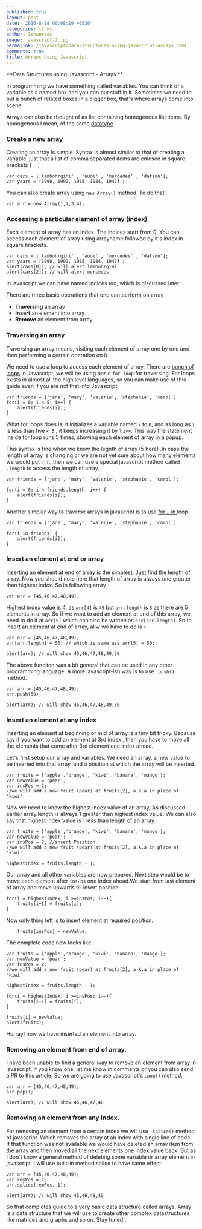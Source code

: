 ```yaml
---
published: true
layout: post
date: '2016-8-18 00:08:19 +0530'
categories: links
author: Ishwerdas
image: javascript-2.jpg
permalink: /javascript/data-structures-using-javascript-arrays.html
comments: true
title: Arrays Using Javascript
---
```

**Data Structures using Javascript - Arrays **

In programming we have something called variables. You can think of a variable as a named box and you can put stuff in it. Sometimes we need to put a bunch of related boxes in a bigger box, that's where arrays come into scene. 

Arrays can also be thought of as list containing homogenous list items. By homogenous I mean, of the same [datatype](https://developer.mozilla.org/en/docs/Web/JavaScript/Data_structures "datatype"). 

### Create a new array

Creating an array is simple. Syntax is almost similar to that of creating a variable, just that a list of comma separated items are enlosed in square brackets `[  ]`

```
var cars = ['lambohrgini' , 'audi' , 'mercedes' , 'datsun'];
var years = [1990, 1992, 1985, 1984, 1947] ;
```

You can also create array using `new Array()` method. To do that

```
var arr = new Array(1,2,3,4);
```

### Accessing a particular element of array (index)

Each element of array has an index. The indices start from 0.  You can access each element of array using arrayname followed by it's index in square brackets.
```
var cars = ['lambohrgini' , 'audi' , 'mercedes' , 'datsun'];
var years = [1990, 1992, 1985, 1984, 1947] ;
alert(cars[0]); // will alert lambohrgini
alert(cars[2]); // will alert mercedes
```
In javascript we can have named indices too, which is discussed later.

There are three basic operations that one can perform on array
- **Traversing** an array
- **Insert** an element into array
- **Remove** an element from array

### Traversing an array 

Traversing an array means, visiting each element of array one by one and then performing a certain operation on it. 

We need to use a loop to access each element of array. There are [bunch of loops](https://developer.mozilla.org/en-US/docs/Web/JavaScript/Guide/Loops_and_iteration "bunch of loops") in Javascript, we will be using basic `for loop` for traversing. For loops exists in almost all the high level languages, so you can make use of this guide even if you are not that into Javascript. 


```
var friends = ['jane', 'mary', 'valerie', 'stephanie', 'carol']
for(i = 0; i < 5; i++) {
    alert(friends[i]); 
}
```


What for loops does is, it initializes a variable named `i` to `0`, and as long as `i` is less than five `< 5` , it keeps increasing it by 1 `i++`. This way the statement inside for loop runs 5 times, showing each element of array in a popup. 

This syntax is fine when we know the legnth of array (5 here) .In case the length of array is changing or we are not yet sure about how many elements we would put in it, then we can use a special javascript method called `.length` to access the length of array.

```
var friends = ['jane', 'mary', 'valerie', 'stephanie', 'carol'];

for(i = 0; i < friends.length; i++) {
    alert(friends[i]); 
}
```

Another simpler way to traverse arrays in javascript is to use [for .. in ](https://developer.mozilla.org/en-US/docs/Web/JavaScript/Guide/Loops_and_iteration#for...in_statement "for .. in ")loop.

```
var friends = ['jane', 'mary', 'valerie', 'stephanie', 'carol']

for(i in friends) {
    alert(friends[i]); 
}
```

### Insert an element at end or array

Inserting an element at end of array is the simplest. Just find the length of array. Now you should note here that length of array is always one greater than highest index. So in following array

```
var arr = [45,46,47,48,49];
```

Highest index value is 4, as `arr[4]` is `49` but `arr.length` is `5` as there are 5 elements in array. So if we want to add an element at end of this array, we need to do it at `arr[5]` which can also be written as `arr[arr.length]`. So to insert an element at end of array, allw we have to do is :-

```
var arr = [45,46,47,48,49];
arr[arr.length] = 50; // which is same ass arr[5] = 50;

alert(arr); // will show 45,46,47,48,49,50 
```

The above funciton was a bit general that can be used in any other programming language. A more javascript-ish way is to use `.push()` method.

```
var arr = [45,46,47,48,49];
arr.push(50);

alert(arr); // will show 45,46,47,48,49,50 
```																					

### Insert an element at any index

Inserting an element at beginning or mid of array is a tiny bit tricky. Because say if you want to add an element at 3rd index , then you have to move all the elements that come after 3rd element one index ahead.

Let's first setup our array and variables. We need an array, a new value to be inserted into that array, and a position at which the array will be inserted. 

```
var fruits = ['apple','orange', 'kiwi', 'banana', 'mango'];
var newValue = 'pear';
var insPos = 2; 
//we will add a new fruit (pear) at fruits[2], a.k.a in place of 'kiwi'
```

Now we need to know the highest index value of an array. As discussed earlier array.length is always 1 greater than highest index value. We can also say that highest index value is 1 less than length of an array.

```
var fruits = ['apple','orange', 'kiwi', 'banana', 'mango'];
var newValue = 'pear';
var insPos = 2; //insert Position
//we will add a new fruit (pear) at fruits[2], a.k.a in place of 'kiwi'

highestIndex = fruits.length - 1;
```

Our array and all other variables are now prepared. Next step would be to move each element after `insPos` one index ahead.We start from last element of array and move upwards till insert position.
```
for(i = highestIndex; i >=insPos; i--){
    fruits[i+1] = fruits[i];
}
```

Now only thing left is to insert element at required position.

```
    fruits[insPos] = newValue;
```
The complete code now looks like.
```
var fruits = ['apple','orange', 'kiwi', 'banana', 'mango'];
var newValue = 'pear';
var insPos = 2; 
//we will add a new fruit (pear) at fruits[2], a.k.a in place of 'kiwi'

highestIndex = fruits.length - 1;

for(i = highestIndex; i >=insPos; i--){
    fruits[i+1] = fruits[i];
}

fruits[i] = newValue;
alert(fruits);
```

Hurray! now we have inserted an element into array.

### Removing an element from end of array. 

I have been unable to find a general way to remove an element from array in javascript. If you know one, let me know in comments or you can also send a PR to this article. So we are going to use Javascript's `.pop()` method. 

```
var arr = [45,46,47,48,49];
arr.pop();

alert(arr); // will show 45,46,47,48 
```		

### Removing an element from any index.

For removing an element from a certain index we will use `.splice()` method of javascript. Which removes the array at an index with single line of code. If that function was not available we would have deleted an array item from the array and then moved all the next elements one index value back. But as I don't know a general method of deleting some variable or array element in javascript, I will use built-in method splice to have same effect.

```
var arr = [45,46,47,48,49];
var remPos = 2;
arr.splice(remPos, 1);

alert(arr); // will show 45,46,48,49 
```

So that completes guide to a very basic data structure called arrays. Array is a data structure that we will use to create other complex datastructures like matrices and graphs and so on. Stay tuned...
